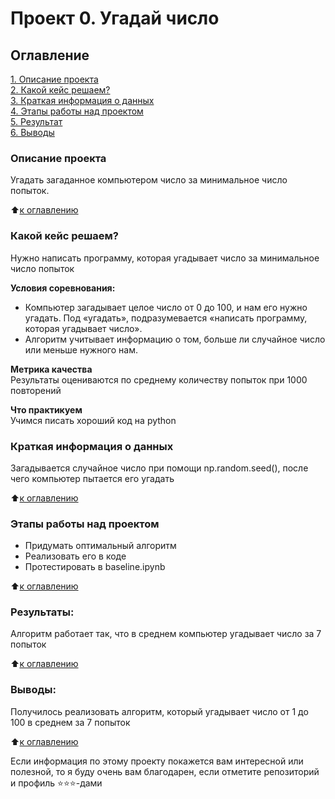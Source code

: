 # Проект 0. Угадай число

## Оглавление

[1. Описание проекта](https://github.com/dudyaosuplayer/SF_prac_8.1/blob/main/README.md#Описание-проекта)  
[2. Какой кейс решаем?](https://github.com/dudyaosuplayer/SF_prac_8.1/blob/main/README.md#Какой-кейс-решаем)  
[3. Краткая информация о данных](https://github.com/dudyaosuplayer/SF_prac_8.1/blob/main/README.md#Краткая-информация-о-данных)  
[4. Этапы работы над проектом](https://github.com/dudyaosuplayer/SF_prac_8.1/blob/main/README.md#Этапы-работы-над-проектом)  
[5. Результат](https://github.com/dudyaosuplayer/SF_prac_8.1/blob/main/README.md#Результат)  
[6. Выводы](https://github.com/dudyaosuplayer/SF_prac_8.1/blob/main/README.md#Выводы)

### Описание проекта

Угадать загаданное компьютером число за минимальное число попыток.

:arrow_up:[к оглавлению](https://github.com/dudyaosuplayer/SF_prac_8.1/blob/main/README.md#Оглавление)

### Какой кейс решаем?

Нужно написать программу, которая угадывает число за минимальное число попыток

**Условия соревнования:**

- Компьютер загадывает целое число от 0 до 100, и нам его нужно угадать. Под «угадать», подразумевается «написать программу, которая угадывает число».
- Алгоритм учитывает информацию о том, больше ли случайное число или меньше нужного нам.

**Метрика качества**  
Результаты оцениваются по среднему количеству попыток при 1000 повторений

**Что практикуем**  
Учимся писать хороший код на python

### Краткая информация о данных

Загадывается случайное число при помощи np.random.seed(), после чего компьютер пытается его угадать

:arrow_up:[к оглавлению](https://github.com/dudyaosuplayer/SF_prac_8.1/blob/main/README.md#Оглавление)

### Этапы работы над проектом

- Придумать оптимальный алгоритм
- Реализовать его в коде
- Протестировать в baseline.ipynb

:arrow_up:[к оглавлению](https://github.com/dudyaosuplayer/SF_prac_8.1/blob/main/README.md#Оглавление)

### Результаты:

Алгоритм работает так, что в среднем компьютер угадывает число за 7 попыток

:arrow_up:[к оглавлению](https://github.com/dudyaosuplayer/SF_prac_8.1/blob/main/README.md#Оглавление)

### Выводы:

Получилось реализовать алгоритм, который угадывает число от 1 до 100 в среднем за 7 попыток

:arrow_up:[к оглавлению](https://github.com/dudyaosuplayer/SF_prac_8.1/blob/main/README.md#Оглавление)

Если информация по этому проекту покажется вам интересной или полезной, то я буду очень вам благодарен, если отметите репозиторий и профиль ⭐️⭐️⭐️-дами
